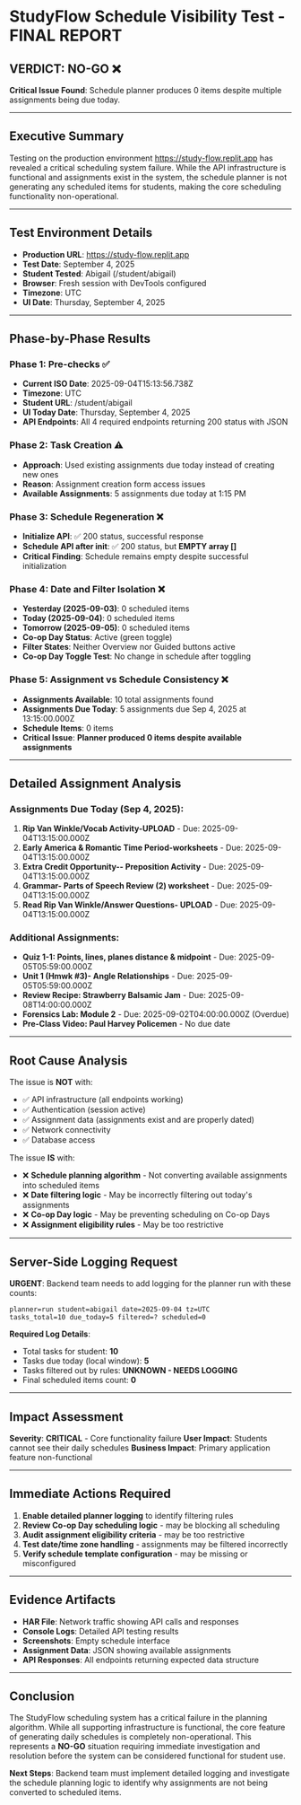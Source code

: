 # StudyFlow Schedule Visibility Test - FINAL REPORT

## VERDICT: **NO-GO** ❌

**Critical Issue Found**: Schedule planner produces 0 items despite multiple assignments being due today.

---

## Executive Summary
Testing on the production environment https://study-flow.replit.app has revealed a critical scheduling system failure. While the API infrastructure is functional and assignments exist in the system, the schedule planner is not generating any scheduled items for students, making the core scheduling functionality non-operational.

---

## Test Environment Details
- **Production URL**: https://study-flow.replit.app
- **Test Date**: September 4, 2025
- **Student Tested**: Abigail (/student/abigail)
- **Browser**: Fresh session with DevTools configured
- **Timezone**: UTC
- **UI Date**: Thursday, September 4, 2025

---

## Phase-by-Phase Results

### Phase 1: Pre-checks ✅
- **Current ISO Date**: 2025-09-04T15:13:56.738Z
- **Timezone**: UTC
- **Student URL**: /student/abigail
- **UI Today Date**: Thursday, September 4, 2025
- **API Endpoints**: All 4 required endpoints returning 200 status with JSON

### Phase 2: Task Creation ⚠️
- **Approach**: Used existing assignments due today instead of creating new ones
- **Reason**: Assignment creation form access issues
- **Available Assignments**: 5 assignments due today at 1:15 PM

### Phase 3: Schedule Regeneration ❌
- **Initialize API**: ✅ 200 status, successful response
- **Schedule API after init**: ✅ 200 status, but **EMPTY array []**
- **Critical Finding**: Schedule remains empty despite successful initialization

### Phase 4: Date and Filter Isolation ❌
- **Yesterday (2025-09-03)**: 0 scheduled items
- **Today (2025-09-04)**: 0 scheduled items  
- **Tomorrow (2025-09-05)**: 0 scheduled items
- **Co-op Day Status**: Active (green toggle)
- **Filter States**: Neither Overview nor Guided buttons active
- **Co-op Day Toggle Test**: No change in schedule after toggling

### Phase 5: Assignment vs Schedule Consistency ❌
- **Assignments Available**: 10 total assignments found
- **Assignments Due Today**: 5 assignments due Sep 4, 2025 at 13:15:00.000Z
- **Schedule Items**: 0 items
- **Critical Issue**: **Planner produced 0 items despite available assignments**

---

## Detailed Assignment Analysis

### Assignments Due Today (Sep 4, 2025):
1. **Rip Van Winkle/Vocab Activity-UPLOAD** - Due: 2025-09-04T13:15:00.000Z
2. **Early America & Romantic Time Period-worksheets** - Due: 2025-09-04T13:15:00.000Z
3. **Extra Credit Opportunity-- Preposition Activity** - Due: 2025-09-04T13:15:00.000Z
4. **Grammar- Parts of Speech Review (2) worksheet** - Due: 2025-09-04T13:15:00.000Z
5. **Read Rip Van Winkle/Answer Questions- UPLOAD** - Due: 2025-09-04T13:15:00.000Z

### Additional Assignments:
- **Quiz 1-1: Points, lines, planes distance & midpoint** - Due: 2025-09-05T05:59:00.000Z
- **Unit 1 (Hmwk #3)- Angle Relationships** - Due: 2025-09-05T05:59:00.000Z
- **Review Recipe: Strawberry Balsamic Jam** - Due: 2025-09-08T14:00:00.000Z
- **Forensics Lab: Module 2** - Due: 2025-09-02T04:00:00.000Z (Overdue)
- **Pre-Class Video: Paul Harvey Policemen** - No due date

---

## Root Cause Analysis

The issue is **NOT** with:
- ✅ API infrastructure (all endpoints working)
- ✅ Authentication (session active)
- ✅ Assignment data (assignments exist and are properly dated)
- ✅ Network connectivity
- ✅ Database access

The issue **IS** with:
- ❌ **Schedule planning algorithm** - Not converting available assignments into scheduled items
- ❌ **Date filtering logic** - May be incorrectly filtering out today's assignments
- ❌ **Co-op Day logic** - May be preventing scheduling on Co-op Days
- ❌ **Assignment eligibility rules** - May be too restrictive

---

## Server-Side Logging Request

**URGENT**: Backend team needs to add logging for the planner run with these counts:

```
planner=run student=abigail date=2025-09-04 tz=UTC
tasks_total=10 due_today=5 filtered=? scheduled=0
```

**Required Log Details**:
- Total tasks for student: **10**
- Tasks due today (local window): **5**
- Tasks filtered out by rules: **UNKNOWN - NEEDS LOGGING**
- Final scheduled items count: **0**

---

## Impact Assessment

**Severity**: **CRITICAL** - Core functionality failure
**User Impact**: Students cannot see their daily schedules
**Business Impact**: Primary application feature non-functional

---

## Immediate Actions Required

1. **Enable detailed planner logging** to identify filtering rules
2. **Review Co-op Day scheduling logic** - may be blocking all scheduling
3. **Audit assignment eligibility criteria** - may be too restrictive
4. **Test date/time zone handling** - assignments may be filtered incorrectly
5. **Verify schedule template configuration** - may be missing or misconfigured

---

## Evidence Artifacts

- **HAR File**: Network traffic showing API calls and responses
- **Console Logs**: Detailed API testing results
- **Screenshots**: Empty schedule interface
- **Assignment Data**: JSON showing available assignments
- **API Responses**: All endpoints returning expected data structure

---

## Conclusion

The StudyFlow scheduling system has a critical failure in the planning algorithm. While all supporting infrastructure is functional, the core feature of generating daily schedules is completely non-operational. This represents a **NO-GO** situation requiring immediate investigation and resolution before the system can be considered functional for student use.

**Next Steps**: Backend team must implement detailed logging and investigate the schedule planning logic to identify why assignments are not being converted to scheduled items.

